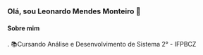 ### Olá, sou Leonardo Mendes Monteiro 👋
#### Sobre mim 
. :books:Cursando Análise e Desenvolvimento de Sistema 2° - IFPBCZ

<!--
**leomendes18/leomendes18** is a ✨ _special_ ✨ repository because its `README.md` (this file) appears on your GitHub profile.

Here are some ideas to get you started:

- 🔭 I’m currently working on ...
- 🌱 I’m currently learning ...
- 👯 I’m looking to collaborate on ...
- 🤔 I’m looking for help with ...
- 💬 Ask me about ...
- 📫 How to reach me: ...
- 😄 Pronouns: ...
- ⚡ Fun fact: ...
-->
